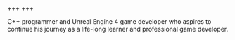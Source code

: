 +++
+++

C++ programmer and Unreal Engine 4 game developer who aspires to continue his journey as a life-long learner and professional game developer.
